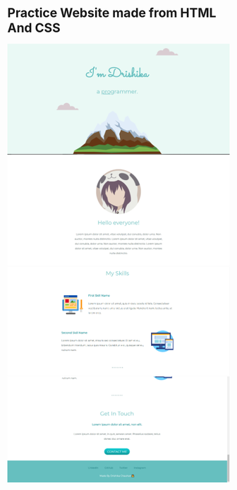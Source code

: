 # Practice Website made from HTML And CSS

<img src="https://github.com/drishika2002/Practice_Website/blob/main/images/ss1.png">

<img src="https://github.com/drishika2002/Practice_Website/blob/main/images/ss2.png">

<img src="https://github.com/drishika2002/Practice_Website/blob/main/images/ss3.png">

<img src="https://github.com/drishika2002/Practice_Website/blob/main/images/ss4.png">
